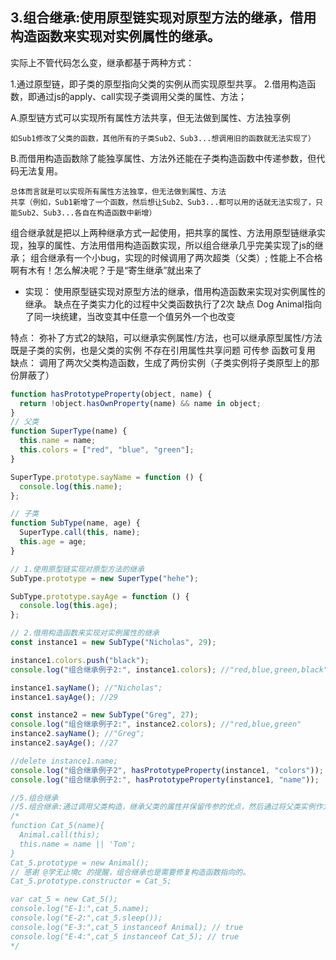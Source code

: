 ## 3.组合继承:使用原型链实现对原型方法的继承，借用构造函数来实现对实例属性的继承。
实际上不管代码怎么变，继承都基于两种方式：

1.通过原型链，即子类的原型指向父类的实例从而实现原型共享。
2.借用构造函数，即通过js的apply、call实现子类调用父类的属性、方法；

A.原型链方式可以实现所有属性方法共享，但无法做到属性、方法独享例
```
如Sub1修改了父类的函数，其他所有的子类Sub2、Sub3...想调用旧的函数就无法实现了）
```

B.而借用构造函数除了能独享属性、方法外还能在子类构造函数中传递参数，但代码无法复用。
```
总体而言就是可以实现所有属性方法独享，但无法做到属性、方法
共享（例如，Sub1新增了一个函数，然后想让Sub2、Sub3...都可以用的话就无法实现了，只能Sub2、Sub3...各自在构造函数中新增）
```

组合继承就是把以上两种继承方式一起使用，把共享的属性、方法用原型链继承实现，独享的属性、方法用借用构造函数实现，所以组合继承几乎完美实现了js的继承；
组合继承有一个小bug，实现的时候调用了两次超类（父类）;
性能上不合格啊有木有！怎么解决呢？于是“寄生继承”就出来了

- 实现：
使用原型链实现对原型方法的继承，借用构造函数来实现对实例属性的继承。
缺点在子类实力化的过程中父类函数执行了2次
缺点 Dog Animal指向了同一块统建，当改变其中任意一个值另外一个也改变

特点：
弥补了方式2的缺陷，可以继承实例属性/方法，也可以继承原型属性/方法
既是子类的实例，也是父类的实例
不存在引用属性共享问题
可传参
函数可复用
缺点：
调用了两次父类构造函数，生成了两份实例（子类实例将子类原型上的那份屏蔽了）

```js
function hasPrototypeProperty(object, name) {
  return !object.hasOwnProperty(name) && name in object;
}
// 父类
function SuperType(name) {
  this.name = name;
  this.colors = ["red", "blue", "green"];
}

SuperType.prototype.sayName = function () {
  console.log(this.name);
};

// 子类
function SubType(name, age) {
  SuperType.call(this, name);
  this.age = age;
}

// 1.使用原型链实现对原型方法的继承
SubType.prototype = new SuperType("hehe");

SubType.prototype.sayAge = function () {
  console.log(this.age);
};

// 2.借用构造函数来实现对实例属性的继承
const instance1 = new SubType("Nicholas", 29);

instance1.colors.push("black");
console.log("组合继承例子2:", instance1.colors); //"red,blue,green,black"

instance1.sayName(); //"Nicholas";
instance1.sayAge(); //29

const instance2 = new SubType("Greg", 27);
console.log("组合继承例子2:", instance2.colors); //"red,blue,green"
instance2.sayName(); //"Greg";
instance2.sayAge(); //27

//delete instance1.name;
console.log("组合继承例子2", hasPrototypeProperty(instance1, "colors"));
console.log("组合继承例子2:", hasPrototypeProperty(instance1, "name"));

//5.组合继承
//5.组合继承:通过调用父类构造，继承父类的属性并保留传参的优点，然后通过将父类实例作为子类原型，实现函数复用
/*
function Cat_5(name){
  Animal.call(this);
  this.name = name || 'Tom';
}
Cat_5.prototype = new Animal();
// 感谢 @学无止境c 的提醒，组合继承也是需要修复构造函数指向的。
Cat_5.prototype.constructor = Cat_5;

var cat_5 = new Cat_5();
console.log("E-1:",cat_5.name);
console.log("E-2:",cat_5.sleep());
console.log("E-3:",cat_5 instanceof Animal); // true
console.log("E-4:",cat_5 instanceof Cat_5); // true
*/

```
